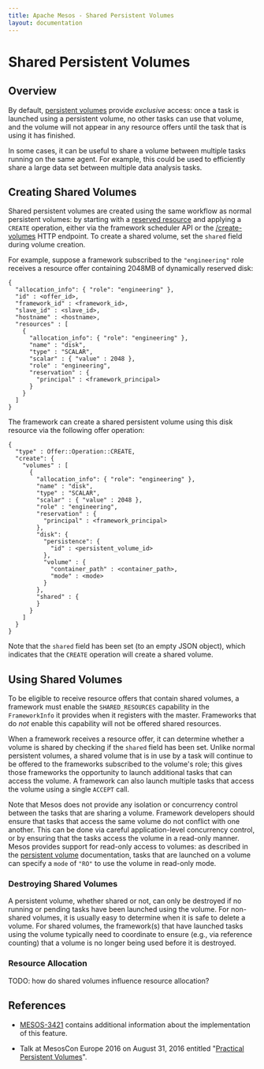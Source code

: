 ```yaml
---
title: Apache Mesos - Shared Persistent Volumes
layout: documentation
---
```


# Shared Persistent Volumes

## Overview

By default, [persistent volumes](persistent-volume.html) provide
_exclusive_ access: once a task is launched using a persistent volume,
no other tasks can use that volume, and the volume will not appear in
any resource offers until the task that is using it has finished.

In some cases, it can be useful to share a volume between multiple tasks
running on the same agent. For example, this could be used to
efficiently share a large data set between multiple data analysis tasks.

## Creating Shared Volumes

Shared persistent volumes are created using the same workflow as normal
persistent volumes: by starting with a
[reserved resource](reservation.html) and applying a `CREATE` operation,
either via the framework scheduler API or the
[/create-volumes](endpoints/master/create-volumes.html) HTTP endpoint. To
create a shared volume, set the `shared` field during volume creation.

For example, suppose a framework subscribed to the `"engineering"` role
receives a resource offer containing 2048MB of dynamically reserved disk:

```
{
  "allocation_info": { "role": "engineering" },
  "id" : <offer_id>,
  "framework_id" : <framework_id>,
  "slave_id" : <slave_id>,
  "hostname" : <hostname>,
  "resources" : [
    {
      "allocation_info": { "role": "engineering" },
      "name" : "disk",
      "type" : "SCALAR",
      "scalar" : { "value" : 2048 },
      "role" : "engineering",
      "reservation" : {
        "principal" : <framework_principal>
      }
    }
  ]
}
```

The framework can create a shared persistent volume using this disk
resource via the following offer operation:

```
{
  "type" : Offer::Operation::CREATE,
  "create": {
    "volumes" : [
      {
        "allocation_info": { "role": "engineering" },
        "name" : "disk",
        "type" : "SCALAR",
        "scalar" : { "value" : 2048 },
        "role" : "engineering",
        "reservation" : {
          "principal" : <framework_principal>
        },
        "disk": {
          "persistence": {
            "id" : <persistent_volume_id>
          },
          "volume" : {
            "container_path" : <container_path>,
            "mode" : <mode>
          }
        },
        "shared" : {
        }
      }
    ]
  }
}
```

Note that the `shared` field has been set (to an empty JSON object),
which indicates that the `CREATE` operation will create a shared volume.

## Using Shared Volumes

To be eligible to receive resource offers that contain shared volumes, a
framework must enable the `SHARED_RESOURCES` capability in the
`FrameworkInfo` it provides when it registers with the master.
Frameworks that do _not_ enable this capability will not be offered
shared resources.

When a framework receives a resource offer, it can determine whether a
volume is shared by checking if the `shared` field has been set. Unlike
normal persistent volumes, a shared volume that is in use by a task will
continue to be offered to the frameworks subscribed to the volume's role;
this gives those frameworks the opportunity to launch additional tasks
that can access the volume. A framework can also launch multiple tasks
that access the volume using a single `ACCEPT` call.

Note that Mesos does not provide any isolation or concurrency control
between the tasks that are sharing a volume. Framework developers should
ensure that tasks that access the same volume do not conflict with one
another. This can be done via careful application-level concurrency
control, or by ensuring that the tasks access the volume in a read-only
manner. Mesos provides support for read-only access to volumes: as
described in the [persistent volume](persistent-volume.html)
documentation, tasks that are launched on a volume can specify a `mode`
of `"RO"` to use the volume in read-only mode.

### Destroying Shared Volumes

A persistent volume, whether shared or not, can only be destroyed if no
running or pending tasks have been launched using the volume. For
non-shared volumes, it is usually easy to determine when it is safe to
delete a volume. For shared volumes, the framework(s) that have launched
tasks using the volume typically need to coordinate to ensure (e.g., via
reference counting) that a volume is no longer being used before it is
destroyed.

### Resource Allocation

TODO: how do shared volumes influence resource allocation?

## References

* [MESOS-3421](https://issues.apache.org/jira/browse/MESOS-3421)
  contains additional information about the implementation of this
  feature.

* Talk at MesosCon Europe 2016 on August 31, 2016 entitled
  "[Practical Persistent Volumes](http://schd.ws/hosted_files/mesosconeu2016/08/MesosConEurope2016PPVv1.0.pdf)".
